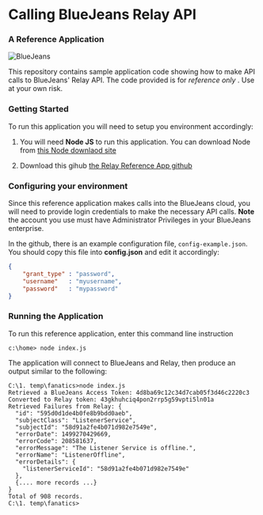 # Calling BlueJeans Relay API

### A Reference Application

![BlueJeans](C:/Users/glenn/Documents/GitHub/sdk-webrtc-meetings/media/927.png)



This repository contains sample application code showing how to make API calls to BlueJeans' Relay API.  The code provided is for *reference only* .  Use at your own risk.



### Getting Started

To run this application you will need to setup you environment accordingly:

1. You will need **Node JS** to run this application.  You can download Node from [this Node downlaod site](https://nodejs.org/en/download/)

2. Download this gihub [the Relay Reference App  github](https://github.com/glenninn/bjn-relay-failures)



### Configuring your environment

Since this reference application makes calls into the BlueJeans cloud, you will need to provide login credentials to make the necessary API calls.  **Note** the account you use must have Administrator Privileges in your BlueJeans enterprise.

In the github, there is an example configuration file, `config-example.json`.  You should copy this file into **config.json** and edit it accordingly:

```json
{
	"grant_type" : "password",
    "username"   : "myusername",
    "password"   : "mypassword"
}
```



### Running the Application

To run this reference application,  enter this command line instruction

```shell
c:\home> node index.js
```



The application will connect to BlueJeans and Relay, then produce an output similar to the following:

```shell
C:\1. temp\fanatics>node index.js
Retrieved a BlueJeans Access Token: 4d8ba69c12c34d7cab05f3d46c2220c3
Converted to Relay token: 43gkhuhciq4pon2rrp5g59vpti5ln01a
Retrieved Failures from Relay: {
  "id": "595d0d1de4b0fe8b9bdd0aeb",
  "subjectClass": "ListenerService",
  "subjectId": "58d91a2fe4b071d982e7549e",
  "errorDate": 1499270429669,
  "errorCode": 208581637,
  "errorMessage": "The Listener Service is offline.",
  "errorName": "ListenerOffline",
  "errorDetails": {
    "listenerServiceId": "58d91a2fe4b071d982e7549e"
  },
  {.... more records ...}
}
Total of 908 records.
C:\1. temp\fanatics>
```




